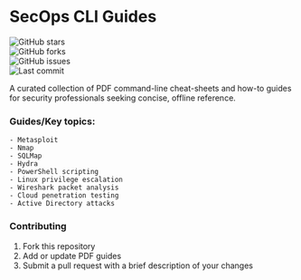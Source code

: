 # SecOps CLI Guides

![GitHub stars](https://img.shields.io/github/stars/zebbern/SecOps-CLI-Guides?style=flat-square)  
![GitHub forks](https://img.shields.io/github/forks/zebbern/SecOps-CLI-Guides?style=flat-square)  
![GitHub issues](https://img.shields.io/github/issues/zebbern/SecOps-CLI-Guides?style=flat-square)  
![Last commit](https://img.shields.io/github/last-commit/zebbern/SecOps-CLI-Guides?style=flat-square)

A curated collection of PDF command-line cheat-sheets and how-to guides for security professionals seeking concise, offline reference.

### Guides/Key topics:
```
- Metasploit  
- Nmap  
- SQLMap  
- Hydra  
- PowerShell scripting  
- Linux privilege escalation  
- Wireshark packet analysis  
- Cloud penetration testing  
- Active Directory attacks
```

### Contributing

1. Fork this repository  
2. Add or update PDF guides  
3. Submit a pull request with a brief description of your changes  